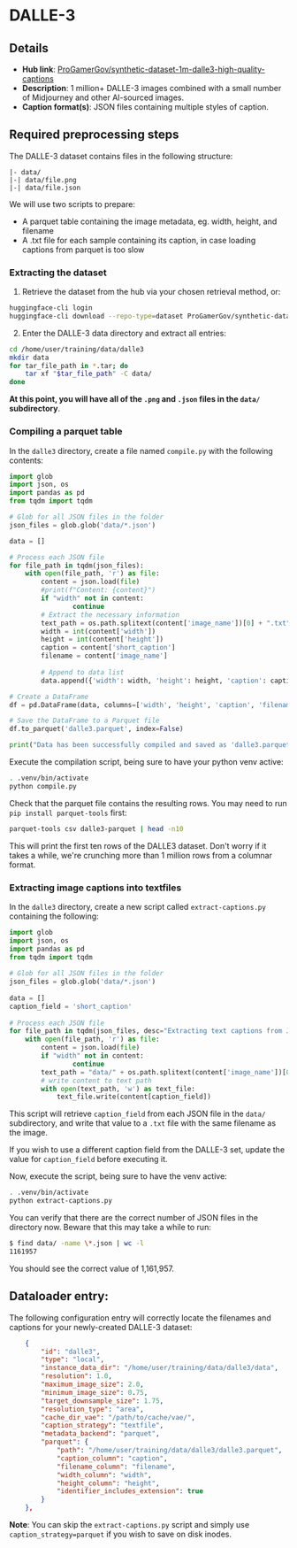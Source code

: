 # DALLE-3

## Details

- **Hub link**: [ProGamerGov/synthetic-dataset-1m-dalle3-high-quality-captions](https://huggingface.co/datasets/ProGamerGov/synthetic-dataset-1m-dalle3-high-quality-captions)
- **Description**: 1 million+ DALLE-3 images combined with a small number of Midjourney and other AI-sourced images.
- **Caption format(s)**: JSON files containing multiple styles of caption.

## Required preprocessing steps

The DALLE-3 dataset contains files in the following structure:
```
|- data/
|-| data/file.png
|-| data/file.json
```

We will use two scripts to prepare:

- A parquet table containing the image metadata, eg. width, height, and filename
- A .txt file for each sample containing its caption, in case loading captions from parquet is too slow

### Extracting the dataset

1. Retrieve the dataset from the hub via your chosen retrieval method, or:

```bash
huggingface-cli login
huggingface-cli download --repo-type=dataset ProGamerGov/synthetic-dataset-1m-dalle3-high-quality-captions --local-dir=/home/user/training/data/dalle3
```

2. Enter the DALLE-3 data directory and extract all entries:

```bash
cd /home/user/training/data/dalle3
mkdir data
for tar_file_path in *.tar; do
    tar xf "$tar_file_path" -C data/
done
```
**At this point, you will have all of the `.png` and `.json` files in the `data/` subdirectory**.

### Compiling a parquet table

In the `dalle3` directory, create a file named `compile.py` with the following contents:

```py
import glob
import json, os
import pandas as pd
from tqdm import tqdm

# Glob for all JSON files in the folder
json_files = glob.glob('data/*.json')

data = []

# Process each JSON file
for file_path in tqdm(json_files):
    with open(file_path, 'r') as file:
        content = json.load(file)
        #print(f"Content: {content}")
        if "width" not in content:
                continue
        # Extract the necessary information
        text_path = os.path.splitext(content['image_name'])[0] + ".txt"
        width = int(content['width'])
        height = int(content['height'])
        caption = content['short_caption']
        filename = content['image_name']
        
        # Append to data list
        data.append({'width': width, 'height': height, 'caption': caption, 'filename': filename})

# Create a DataFrame
df = pd.DataFrame(data, columns=['width', 'height', 'caption', 'filename'])

# Save the DataFrame to a Parquet file
df.to_parquet('dalle3.parquet', index=False)

print("Data has been successfully compiled and saved as 'dalle3.parquet'")
```

Execute the compilation script, being sure to have your python venv active:

```bash
. .venv/bin/activate
python compile.py
```

Check that the parquet file contains the resulting rows. You may need to run `pip install parquet-tools` first:

```bash
parquet-tools csv dalle3-parquet | head -n10
```

This will print the first ten rows of the DALLE3 dataset. Don't worry if it takes a while, we're crunching more than 1 million rows from a columnar format.

### Extracting image captions into textfiles

In the `dalle3` directory, create a new script called `extract-captions.py` containing the following:

```py
import glob
import json, os
import pandas as pd
from tqdm import tqdm
 
# Glob for all JSON files in the folder
json_files = glob.glob('data/*.json')
 
data = []
caption_field = 'short_caption'
 
# Process each JSON file
for file_path in tqdm(json_files, desc="Extracting text captions from JSON"):
    with open(file_path, 'r') as file:
        content = json.load(file)
        if "width" not in content:
                continue
        text_path = "data/" + os.path.splitext(content['image_name'])[0] + ".txt"
        # write content to text path
        with open(text_path, 'w') as text_file:
            text_file.write(content[caption_field])
```

This script will retrieve `caption_field` from each JSON file in the `data/` subdirectory, and write that value to a `.txt` file with the same filename as the image.

If you wish to use a different caption field from the DALLE-3 set, update the value for `caption_field` before executing it.

Now, execute the script, being sure to have the venv active:

```bash
. .venv/bin/activate
python extract-captions.py
```

You can verify that there are the correct number of JSON files in the directory now. Beware that this may take a while to run:

```bash
$ find data/ -name \*.json | wc -l
1161957
```

You should see the correct value of 1,161,957.


## Dataloader entry:

The following configuration entry will correctly locate the filenames and captions for your newly-created DALLE-3 dataset:

```json
    {
        "id": "dalle3",
        "type": "local",
        "instance_data_dir": "/home/user/training/data/dalle3/data",
        "resolution": 1.0,
        "maximum_image_size": 2.0,
        "minimum_image_size": 0.75,
        "target_downsample_size": 1.75,
        "resolution_type": "area",
        "cache_dir_vae": "/path/to/cache/vae/",
        "caption_strategy": "textfile",
        "metadata_backend": "parquet",
        "parquet": {
            "path": "/home/user/training/data/dalle3/dalle3.parquet",
            "caption_column": "caption",
            "filename_column": "filename",
            "width_column": "width",
            "height_column": "height",
            "identifier_includes_extension": true
        }
    },
```

**Note**: You can skip the `extract-captions.py` script and simply use `caption_strategy=parquet` if you wish to save on disk inodes.